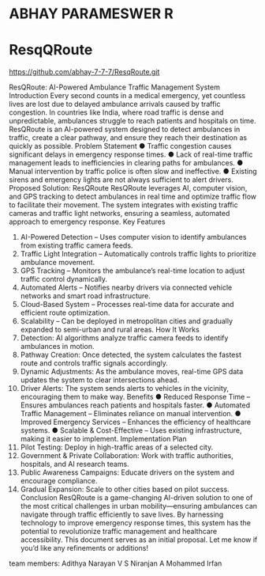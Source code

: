 # ABHAY PARAMESWER R
# ResqQRoute
https://github.com/abhay-7-7-7/ResqRoute.git

ResQRoute: AI-Powered Ambulance Traffic
Management System
Introduction
Every second counts in a medical emergency, yet countless lives are lost due to delayed
ambulance arrivals caused by traffic congestion. In countries like India, where road traffic is
dense and unpredictable, ambulances struggle to reach patients and hospitals on time.
ResQRoute is an AI-powered system designed to detect ambulances in traffic, create a
clear pathway, and ensure they reach their destination as quickly as possible.
Problem Statement
● Traffic congestion causes significant delays in emergency response times.
● Lack of real-time traffic management leads to inefficiencies in clearing paths for
ambulances.
● Manual intervention by traffic police is often slow and ineffective.
● Existing sirens and emergency lights are not always sufficient to alert drivers.
Proposed Solution: ResQRoute
ResQRoute leverages AI, computer vision, and GPS tracking to detect ambulances in real
time and optimize traffic flow to facilitate their movement. The system integrates with existing
traffic cameras and traffic light networks, ensuring a seamless, automated approach to
emergency response.
Key Features
1. AI-Powered Detection – Uses computer vision to identify ambulances from existing
traffic camera feeds.
2. Traffic Light Integration – Automatically controls traffic lights to prioritize ambulance
movement.
3. GPS Tracking – Monitors the ambulance’s real-time location to adjust traffic control
dynamically.
4. Automated Alerts – Notifies nearby drivers via connected vehicle networks and
smart road infrastructure.
5. Cloud-Based System – Processes real-time data for accurate and efficient route
optimization.
6. Scalability – Can be deployed in metropolitan cities and gradually expanded to
semi-urban and rural areas.
How It Works
1. Detection: AI algorithms analyze traffic camera feeds to identify ambulances in
motion.
2. Pathway Creation: Once detected, the system calculates the fastest route and
controls traffic signals accordingly.
3. Dynamic Adjustments: As the ambulance moves, real-time GPS data updates the
system to clear intersections ahead.
4. Driver Alerts: The system sends alerts to vehicles in the vicinity, encouraging them
to make way.
Benefits
● Reduced Response Time – Ensures ambulances reach patients and hospitals
faster.
● Automated Traffic Management – Eliminates reliance on manual intervention.
● Improved Emergency Services – Enhances the efficiency of healthcare systems.
● Scalable & Cost-Effective – Uses existing infrastructure, making it easier to
implement.
Implementation Plan
1. Pilot Testing: Deploy in high-traffic areas of a selected city.
2. Government & Private Collaboration: Work with traffic authorities, hospitals, and AI
research teams.
3. Public Awareness Campaigns: Educate drivers on the system and encourage
compliance.
4. Gradual Expansion: Scale to other cities based on pilot success.
Conclusion
ResQRoute is a game-changing AI-driven solution to one of the most critical challenges in
urban mobility—ensuring ambulances can navigate through traffic efficiently to save lives. By
harnessing technology to improve emergency response times, this system has the potential
to revolutionize traffic management and healthcare accessibility.
This document serves as an initial proposal. Let me know if you’d like any refinements or
additions!

team members: Adithya Narayan V S
              Niranjan A
              Mohammed Irfan
